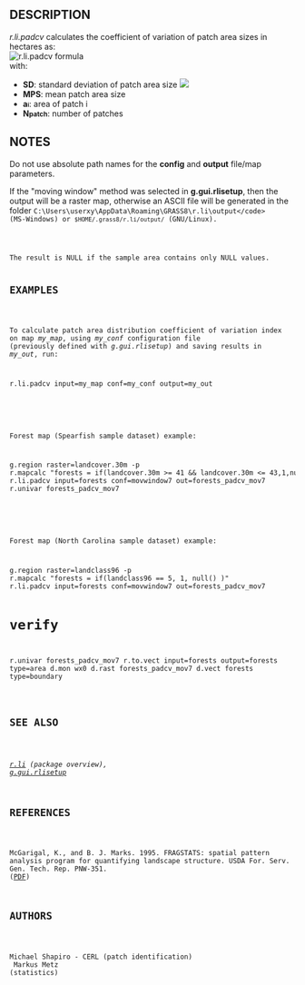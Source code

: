 <h2>DESCRIPTION</h2>

<em>r.li.padcv</em> calculates the coefficient of variation of patch
area sizes in hectares as:<br>
<img src="rlipadcv_formula1.png" alt="r.li.padcv formula"> <br>
with:<br>
<ul>
 <li><b>SD</b>: standard deviation of patch area size
  <img src="rlipadcv_formula2.png">  </li>
  <li><b>MPS</b>: mean patch area size </li>
  <li><b>a<small><small>i</small></small></b>: area of patch i</li>
  <li><b>N<small>patch</small></b>: number of patches</li>
</ul>

<h2>NOTES</h2>

Do not use absolute path names for the <b>config</b> and <b>output</b>
file/map parameters.

If the "moving window" method was selected in <b>g.gui.rlisetup</b>, then the
output will be a raster map, otherwise an ASCII file will be generated in
the folder <code>C:\Users\userxy\AppData\Roaming\GRASS8\r.li\output\</code>
(MS-Windows) or <code>$HOME/.grass8/r.li/output/</code> (GNU/Linux).
<p>
The result is NULL if the sample area contains only NULL values.

<h2>EXAMPLES</h2>

To calculate patch area distribution coefficient of variation index on map <em>my_map</em>, using
<em>my_conf</em> configuration file (previously defined with
<em>g.gui.rlisetup</em>) and saving results in <em>my_out</em>, run:
<div class="code"><pre>
r.li.padcv input=my_map conf=my_conf output=my_out
</pre></div>
<p>

Forest map (Spearfish sample dataset) example:
<div class="code"><pre>
g.region raster=landcover.30m -p
r.mapcalc "forests = if(landcover.30m &gt;= 41 &amp;&amp; landcover.30m &lt;= 43,1,null())"
r.li.padcv input=forests conf=movwindow7 out=forests_padcv_mov7
r.univar forests_padcv_mov7
</pre></div>
<p>

Forest map (North Carolina sample dataset) example:
<div class="code"><pre>
g.region raster=landclass96 -p
r.mapcalc "forests = if(landclass96 == 5, 1, null() )"
r.li.padcv input=forests conf=movwindow7 out=forests_padcv_mov7

# verify
r.univar forests_padcv_mov7
r.to.vect input=forests output=forests type=area
d.mon wx0
d.rast forests_padcv_mov7
d.vect forests type=boundary
</pre></div>

<h2>SEE ALSO</h2>

<em>
<a href="r.li.html">r.li</a> (package overview),
<a href="g.gui.rlisetup.html">g.gui.rlisetup</a>
</em>

<h2>REFERENCES</h2>

McGarigal, K., and B. J. Marks. 1995. FRAGSTATS: spatial pattern
analysis program for quantifying landscape structure. USDA For. Serv.
Gen. Tech. Rep. PNW-351. (<a href="https://doi.org/10.2737/PNW-GTR-351">PDF</a>)

<h2>AUTHORS</h2>

Michael Shapiro - CERL (patch identification)<br>
Markus Metz (statistics)
